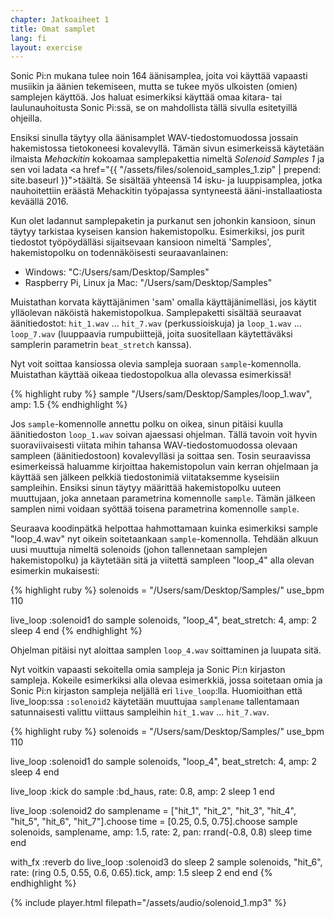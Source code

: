 ```yaml
---
chapter: Jatkoaiheet 1
title: Omat samplet
lang: fi
layout: exercise
---
```


Sonic Pi:n mukana tulee noin 164 äänisamplea, joita voi käyttää vapaasti musiikin ja äänien tekemiseen, mutta se tukee myös ulkoisten (omien) samplejen käyttöä. Jos haluat esimerkiksi käyttää omaa kitara- tai laulunauhoitusta Sonic Pi:ssä, se on mahdollista tällä sivulla esitetyillä ohjeilla.

Ensiksi sinulla täytyy olla äänisamplet WAV-tiedostomuodossa jossain hakemistossa tietokoneesi kovalevyllä. Tämän sivun esimerkeissä käytetään ilmaista *Mehackitin* kokoamaa samplepakettia nimeltä *Solenoid Samples 1* ja sen voi ladata <a href="{{ "/assets/files/solenoid_samples_1.zip" | prepend: site.baseurl }}">täältä</a>. Se sisältää yhteensä 14 isku- ja luuppisamplea, jotka nauhoitettiin eräästä Mehackitin työpajassa syntyneestä ääni-installaatiosta keväällä 2016.

Kun olet ladannut samplepaketin ja purkanut sen johonkin kansioon, sinun täytyy tarkistaa kyseisen kansion hakemistopolku. Esimerkiksi, jos purit tiedostot työpöydälläsi sijaitsevaan kansioon nimeltä 'Samples', hakemistopolku on todennäköisesti seuraavanlainen:

* Windows: "C:/Users/sam/Desktop/Samples" 
* Raspberry Pi, Linux ja Mac: "/Users/sam/Desktop/Samples" 

Muistathan korvata käyttäjänimen 'sam' omalla käyttäjänimelläsi, jos käytit ylläolevan näköistä hakemistopolkua. Samplepaketti sisältää seuraavat äänitiedostot: `hit_1.wav` ... `hit_7.wav` (perkussioiskuja) ja `loop_1.wav` ... `loop_7.wav` (luuppaavia rumpubiittejä, joita suositellaan käytettäväksi samplerin parametrin `beat_stretch` kanssa).

Nyt voit soittaa kansiossa olevia sampleja suoraan `sample`-komennolla. Muistathan käyttää oikeaa tiedostopolkua alla olevassa esimerkissä! 

{% highlight ruby %}
sample "/Users/sam/Desktop/Samples/loop_1.wav", amp: 1.5
{% endhighlight %}

Jos `sample`-komennolle annettu polku on oikea, sinun pitäisi kuulla äänitiedoston `loop_1.wav` soivan ajaessasi ohjelman. Tällä tavoin voit hyvin suoraviivaisesti viitata mihin tahansa WAV-tiedostomuodossa olevaan sampleen (äänitiedostoon) kovalevylläsi ja soittaa sen. Tosin seuraavissa esimerkeissä haluamme kirjoittaa hakemistopolun vain kerran ohjelmaan ja käyttää sen jälkeen pelkkiä tiedostonimiä viitataksemme kyseisiin sampleihin. Ensiksi sinun täytyy määrittää hakemistopolku uuteen muuttujaan, joka annetaan parametrina komennolle `sample`. Tämän jälkeen samplen nimi voidaan syöttää toisena parametrina komennolle `sample`. 

Seuraava koodinpätkä helpottaa hahmottamaan kuinka esimerkiksi sample "loop_4.wav" nyt oikein soitetaankaan `sample`-komennolla. Tehdään alkuun uusi muuttuja nimeltä solenoids (johon tallennetaan samplejen hakemistopolku) ja käytetään sitä ja viitettä sampleen "loop_4" alla olevan esimerkin mukaisesti:

{% highlight ruby %}
solenoids = "/Users/sam/Desktop/Samples/"
use_bpm 110

live_loop :solenoid1 do
  sample solenoids, "loop_4", beat_stretch: 4, amp: 2
  sleep 4
end
{% endhighlight %}

Ohjelman pitäisi nyt aloittaa samplen `loop_4.wav` soittaminen ja luupata sitä. 

Nyt voitkin vapaasti sekoitella omia sampleja ja Sonic Pi:n kirjaston sampleja. Kokeile esimerkiksi alla olevaa esimerkkiä, jossa soitetaan omia ja Sonic Pi:n kirjaston sampleja neljällä eri `live_loop`:lla. Huomioithan että live_loop:ssa `:solenoid2` käytetään muuttujaa `samplename` tallentamaan satunnaisesti valittu viittaus sampleihin `hit_1.wav` ... `hit_7.wav`.

{% highlight ruby %}
solenoids = "/Users/sam/Desktop/Samples/"
use_bpm 110

live_loop :solenoid1 do
  sample solenoids, "loop_4", beat_stretch: 4, amp: 2
  sleep 4
end

live_loop :kick do
  sample :bd_haus, rate: 0.8, amp: 2
  sleep 1
end

live_loop :solenoid2 do
  samplename = ["hit_1", "hit_2", "hit_3", "hit_4", "hit_5", "hit_6", "hit_7"].choose
  time = [0.25, 0.5, 0.75].choose
  sample solenoids, samplename, amp: 1.5, rate: 2, pan: rrand(-0.8, 0.8)
  sleep time
end

with_fx :reverb do
  live_loop :solenoid3 do
    sleep 2
    sample solenoids, "hit_6", rate: (ring 0.5, 0.55, 0.6, 0.65).tick, amp: 1.5
    sleep 2
  end
end
{% endhighlight %}

{% include player.html filepath="/assets/audio/solenoid_1.mp3" %}
